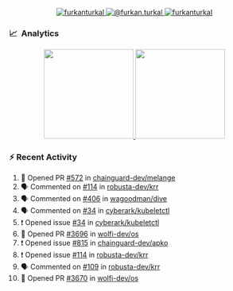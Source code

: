 <p align="center">
  <a href="https://linkedin.com/in/furkanturkal" target="blank">
    <img src="https://img.shields.io/badge/linkedin-%230077B5.svg?&style=for-the-badge&logo=linkedin&logoColor=white" alt="furkanturkal" />
  </a>
  <a href="https://medium.com/@furkan.turkal" target="blank">
    <img src="https://img.shields.io/badge/medium-%2312100E.svg?&style=for-the-badge&logo=medium&logoColor=white" alt="@furkan.turkal" />
  </a>
  <a href="https://twitter.com/furkanturkaI" target="blank">
    <img src="https://img.shields.io/badge/Twitter-1DA1F2?style=for-the-badge&logo=twitter&logoColor=white" alt="furkanturkaI" />
  </a>
</p>

### 📈 &nbsp;Analytics

<p align="center">
  <a href="https://coderstats.net/github/#Dentrax">
    <img height="180em" src="https://github-readme-stats-eight-theta.vercel.app/api?username=Dentrax&show_icons=true&theme=algolia&include_all_commits=true&count_private=true&line_height=26"/>
    <img height="180em" src="https://github-readme-stats-eight-theta.vercel.app/api/top-langs/?username=Dentrax&layout=compact&langs_count=8&theme=algolia&line_height=26"/>
  </a>
</p>

### :zap: Recent Activity

<!--START_SECTION:activity-->
1. 💪 Opened PR [#572](https://github.com/chainguard-dev/melange/pull/572) in [chainguard-dev/melange](https://github.com/chainguard-dev/melange)
2. 🗣 Commented on [#114](https://github.com/robusta-dev/krr/issues/114#issuecomment-1643517249) in [robusta-dev/krr](https://github.com/robusta-dev/krr)
3. 🗣 Commented on [#406](https://github.com/wagoodman/dive/issues/406#issuecomment-1642734120) in [wagoodman/dive](https://github.com/wagoodman/dive)
4. 🗣 Commented on [#34](https://github.com/cyberark/kubeletctl/issues/34#issuecomment-1642120588) in [cyberark/kubeletctl](https://github.com/cyberark/kubeletctl)
5. ❗ Opened issue [#34](https://github.com/cyberark/kubeletctl/issues/34) in [cyberark/kubeletctl](https://github.com/cyberark/kubeletctl)
6. 💪 Opened PR [#3696](https://github.com/wolfi-dev/os/pull/3696) in [wolfi-dev/os](https://github.com/wolfi-dev/os)
7. ❗ Opened issue [#815](https://github.com/chainguard-dev/apko/issues/815) in [chainguard-dev/apko](https://github.com/chainguard-dev/apko)
8. ❗ Opened issue [#114](https://github.com/robusta-dev/krr/issues/114) in [robusta-dev/krr](https://github.com/robusta-dev/krr)
9. 🗣 Commented on [#109](https://github.com/robusta-dev/krr/issues/109#issuecomment-1640411169) in [robusta-dev/krr](https://github.com/robusta-dev/krr)
10. 💪 Opened PR [#3670](https://github.com/wolfi-dev/os/pull/3670) in [wolfi-dev/os](https://github.com/wolfi-dev/os)
<!--END_SECTION:activity-->
